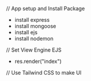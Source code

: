 // App setup and Install Package

- install express
- install mongoose
- install ejs
- install nodemon

// Set View Engine EJS

- res.render("index")

// Use Tailwind CSS to make UI
